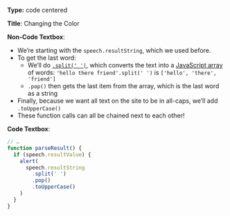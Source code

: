 **Type:** code centered

**Title**: Changing the Color

**Non-Code Textbox**: 

* We’re starting with the `speech.resultString`, which we used before.
* To get the last word:
  - We’ll do [`.split(' ')`](https://developer.mozilla.org/en-US/docs/Web/JavaScript/Reference/Global_Objects/String/split), which converts the text into a [JavaScript array](https://developer.mozilla.org/en-US/docs/Web/JavaScript/Reference/Global_Objects/Array) of words: `'hello there friend'.split(' ')` is `['hello', 'there', 'friend']`
  - `.pop()` then gets the last item from the array, which is the last word as a string
* Finally, because we want all text on the site to be in all-caps, we’ll add `.toUpperCase()`
* These function calls can all be chained next to each other!

**Code Textbox**: 

```javascript
// …
function parseResult() {
  if (speech.resultValue) {
    alert(
      speech.resultString
        .split(' ')
        .pop()
        .toUpperCase()
    )
  }
}
```



